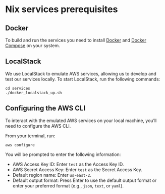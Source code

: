 # Nix services prerequisites

## Docker

To build and run the services you need to install [Docker](https://docs.docker.com/desktop/) and [Docker Compose](https://docs.docker.com/compose/install) on your system.

## LocalStack

We use LocalStack to emulate AWS services, allowing us to develop and test our services locally. To start LocalStack, run the following commands:

```
cd services
./docker_localstack_up.sh
```

## Configuring the AWS CLI

To interact with the emulated AWS services on your local machine, you’ll need to configure the AWS CLI.

From your terminal, run:

```
aws configure
```

You will be prompted to enter the following information:

- AWS Access Key ID: Enter `test` as the Access Key ID.
- AWS Secret Access Key: Enter `test` as the Secret Access Key.
- Default region name: Enter `us-east-2`.
- Default output format: Press Enter to use the default output format or enter your preferred format (e.g., `json`, `text`, or `yaml`).
